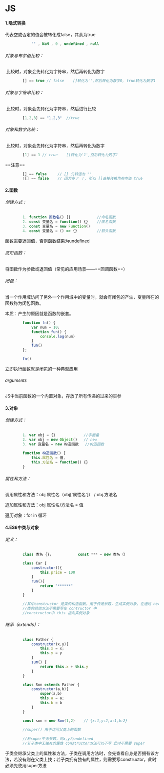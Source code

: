 # JS

#### 	1.隐式转换

代表空或否定的值会被转化成false，其余为true

```javascript
			"" , NaN , 0 , undefined , null
```



###### 		对象与布尔值比较：

​		比较时，对象会先转化为字符串，然后再转化为数字

```javascript
		[] == true // false    []转化为'',然后转化为数字0, true转化为数字1
```



###### 对象与字符串比较：

​		比较时，对象会先转化为字符串，然后进行比较

```javascript
		[1,2,3] == "1,2,3"	//true 
```



###### 对象和数字比较：

​		比较时，对象会先转化为字符串，然后再转化为数字

```javascript
		[1] == 1 // true    []转化为'1',然后转化为数字1
```

==注意==

```javascript
		[] == false		// [] 先转话为 "" 
		![] == false	// 因为多了 ！, 所以 []直接转换为布尔值 true
```



#### 2.函数

###### 	创建方式：

```javascript
		1. function 函数名() {} 			//命名函数
		2. const 变量名 = function() {}	//匿名函数
        3. const 变量名 = new Function()
        4. const 变量名 = () => {}			//箭头函数
```

函数需要返回值，否则函数结果为undefined



###### 高阶函数：

将函数作为参数或返回值（常见的应用场景——==回调函数==）



###### 闭包：

当一个作用域访问了另外一个作用域中的变量时，就会有闭包的产生，变量所在的函数称为闭包函数。

本质：产生的原因就是函数的嵌套。

```javascript
		function fn() {
            var num = 10;
            function fun() {
                console.log(num)
            }
            fun()
        };

		fn()
```

立即执行函数就是闭包的一种典型应用



###### arguments

JS中当前函数的一个内置对象，存放了所有传递的过来的实参





#### 3.对象

###### 	创建方式：

```javascript
		1. var obj = {}				//字面量
        2. var obj = new Object()	// new
        3. var 变量名 = new 构造函数	//构造函数
        
        function 构造函数() {
            this.属性名 = 值,
            this.方法名 = function() {}
        }
```



###### 	属性和方法：

调用属性和方法：obj.属性名（obj['属性名']）  /  obj.方法名

追加属性和方法：obj.属性名/方法名 = 值

遍历对象：for	in 循环





#### 4.ES6中类与对象

###### 	定义：

```javascript
		class 类名 {};			const *** = new 类名（）

		class Car {
            constructor(){
                this.price = 100
            }
            run(){
                return "******"
            }
        }

		//其中constructor 是类的构造函数，用于传递参数，生成实例对象，在通过 new 生成实例时自动执行
		//类的其他方法不需要写在 contructor 中
		//constructor中 this 指向实例对象
```



###### 	继承（extends）：

```javascript
		class Father {
            constructor(x,y){
                this.x = x;
                this.y = y
            }
            sum() {
                return this.x + this.y
            }
        }

		class Son extends Father {
            constructor(a,b){
                super(a,b)
                this.a = a;
                this.b = b
            }
        }

		const son = new Son(1,2)	// {x:1,y:2,a:1,b:2}
        
        //super() 用于访问父类上的函数
        
        //若super中无参数，则x,y为undefined
        //若子类中无独有的属性 constructor方法可以不写 此时不需要 super
```



子类会继承父类上的属性和方法，子类在调用方法时，会先查看自身是否拥有该方法，若没有则在父类上找；若子类拥有独有的属性，则需要写constructor，此时必须先使用super方法
